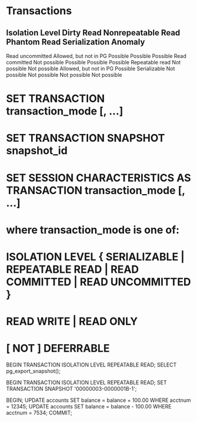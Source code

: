 # Transactions

Isolation Level 	Dirty Read 		Nonrepeatable Read 	Phantom Read 		Serialization Anomaly
----------------------------------------------------------------------------------------------------
Read uncommitted 	Allowed, but not in PG 	Possible 		Possible 		Possible
Read committed 		Not possible 		Possible 		Possible 		Possible
Repeatable read 	Not possible 		Not possible 		Allowed, but not in PG 	Possible
Serializable 		Not possible 		Not possible 		Not possible 		Not possible


# SET TRANSACTION transaction_mode [, ...]
# SET TRANSACTION SNAPSHOT snapshot_id
# SET SESSION CHARACTERISTICS AS TRANSACTION transaction_mode [, ...]

# where transaction_mode is one of:

#    ISOLATION LEVEL { SERIALIZABLE | REPEATABLE READ | READ COMMITTED | READ UNCOMMITTED }
#    READ WRITE | READ ONLY
#    [ NOT ] DEFERRABLE


BEGIN TRANSACTION ISOLATION LEVEL REPEATABLE READ;
SELECT pg_export_snapshot();

BEGIN TRANSACTION ISOLATION LEVEL REPEATABLE READ;
SET TRANSACTION SNAPSHOT '00000003-0000001B-1';



BEGIN;
 UPDATE accounts SET balance = balance + 100.00 WHERE acctnum = 12345;
 UPDATE accounts SET balance = balance - 100.00 WHERE acctnum = 7534;
COMMIT;